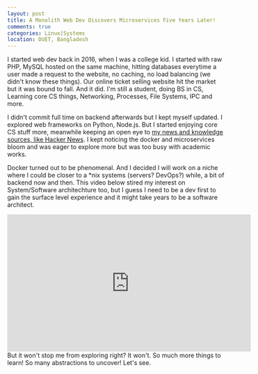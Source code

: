 ```yaml
---
layout: post
title: A Monolith Web Dev Discovers Microservices Five Years Later!
comments: true
categories: Linux|Systems
location: DUET, Bangladesh
---
```


I started web dev back in 2016, when I was a college kid. I started with raw PHP, MySQL hosted on the same machine, hitting databases everytime a user made a request to the website, no caching, no load balancing (we didn't know these things). Our online ticket selling website hit the market but it was bound to fall. And it did. I'm still a student, doing BS in CS, Learning core CS things, Networking, Processes, File Systems, IPC and more.

I didn't commit full time on backend afterwards but I kept myself updated. I explored web frameworks on Python, Node.js. But I started enjoying core CS stuff more, meanwhile keeping an open eye to <a href="/personal/oves-news-knowledge-sources/">my news and knowledge sources, like Hacker News</a>. I kept noticing the docker and microservices bloom and was eager to explore more but was too busy with academic works.

Docker turned out to be phenomenal. And I decided I will work on a niche where I could be closer to a *nix systems (servers? DevOps?) while, a bit of backend now and then. This video below stired my interest on System/Software architechture too, but I guess I need to be a dev first to gain the surface level experience and it might take years to be a software architect.

<iframe width="560" height="315" src="https://www.youtube.com/embed/CZ3wIuvmHeM" title="YouTube video player" frameborder="0" allow="accelerometer; autoplay; clipboard-write; encrypted-media; gyroscope; picture-in-picture" allowfullscreen></iframe>

<br/>
But it won't stop me from exploring right? It won't. So much more things to learn! So many abstractions to uncover! Let's see.